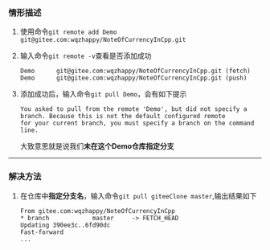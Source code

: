 ### 情形描述
1. 使用命令`git remote add Demo git@gitee.com:wqzhappy/NoteOfCurrencyInCpp.git`

2. 输入命令`git remote -v`查看是否添加成功
    ```
    Demo      git@gitee.com:wqzhappy/NoteOfCurrencyInCpp.git (fetch)
    Demo      git@gitee.com:wqzhappy/NoteOfCurrencyInCpp.git (push)
    ```

3. 添加成功后，输入命令`git pull Demo`，会有如下提示
    ```
    You asked to pull from the remote 'Demo', but did not specify a branch. Because this is not the default configured remote
    for your current branch, you must specify a branch on the command line.
    ```
    
    大致意思就是说我们**未在这个Demo仓库指定分支**
---

### 解决方法
1. 在仓库中**指定分支名**，输入命令`git pull giteeClone master`,输出结果如下
    ```
    From gitee.com:wqzhappy/NoteOfCurrencyInCpp
    * branch            master     -> FETCH_HEAD
    Updating 390ee3c..6fd90dc
    Fast-forward
    ...
    ```

